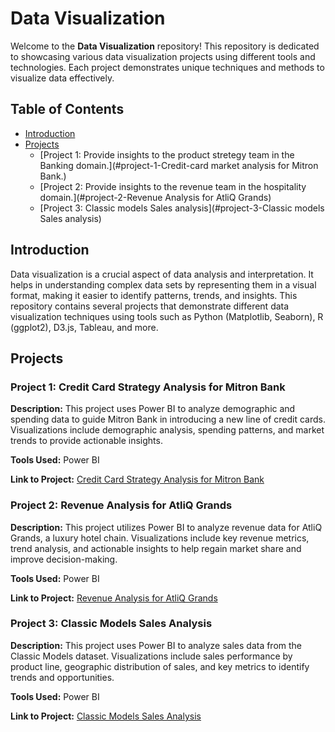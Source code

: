 # Data Visualization

Welcome to the **Data Visualization** repository! This repository is dedicated to showcasing various data visualization projects using different tools and technologies. Each project demonstrates unique techniques and methods to visualize data effectively.

## Table of Contents

- [Introduction](#introduction)
- [Projects](#projects)
  - [Project 1: Provide insights to the product stretegy team in the Banking domain.](#project-1-Credit-card market analysis for Mitron Bank.)
  - [Project 2: Provide insights to the revenue team in the hospitality domain.](#project-2-Revenue Analysis for AtliQ Grands)
  - [Project 3: Classic models Sales analysis](#project-3-Classic models Sales analysis)


## Introduction

Data visualization is a crucial aspect of data analysis and interpretation. It helps in understanding complex data sets by representing them in a visual format, making it easier to identify patterns, trends, and insights. This repository contains several projects that demonstrate different data visualization techniques using tools such as Python (Matplotlib, Seaborn), R (ggplot2), D3.js, Tableau, and more.

## Projects

### Project 1: Credit Card Strategy Analysis for Mitron Bank

**Description:** This project uses Power BI to analyze demographic and spending data to guide Mitron Bank in introducing a new line of credit cards. Visualizations include demographic analysis, spending patterns, and market trends to provide actionable insights.

**Tools Used:** Power BI

**Link to Project:** [Credit Card Strategy Analysis for Mitron Bank](____)


### Project 2: Revenue Analysis for AtliQ Grands

**Description:** This project utilizes Power BI to analyze revenue data for AtliQ Grands, a luxury hotel chain. Visualizations include key revenue metrics, trend analysis, and actionable insights to help regain market share and improve decision-making.

**Tools Used:** Power BI

**Link to Project:** [Revenue Analysis for AtliQ Grands](https://github.com/AnkitDatascience07/Data-visualization-Projects-/blob/main/Revenue%20Insights%20-%20Project.pbix)

### Project 3: Classic Models Sales Analysis

**Description:** This project uses Power BI to analyze sales data from the Classic Models dataset. Visualizations include sales performance by product line, geographic distribution of sales, and key metrics to identify trends and opportunities.

**Tools Used:** Power BI

**Link to Project:** [Classic Models Sales Analysis](https://github.com/AnkitDatascience07/Data-visualization-Projects-/blob/main/Power%20bi%20capstone%20project.pbix)
